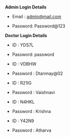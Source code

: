 
**Admin Login Details**

* Email   : admin@mail.com 

* Password: Password@123

**Doctor Login Details**

* ID      : YDS7L

* Password: password

* ID   : VDBHW

* Password : Dtanmay@02

* ID   : R21IG

* Password : Vaishnavi

* ID   : N4HKL

* Password : Krishna

* ID : Y42N9

* Password : Atharva